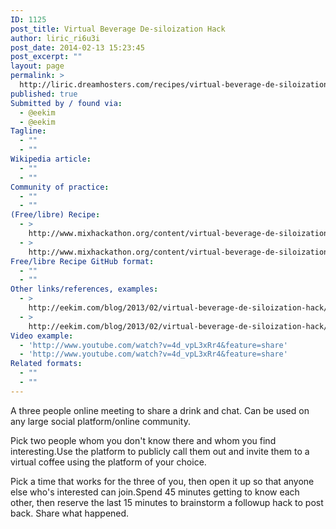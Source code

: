 ```yaml
---
ID: 1125
post_title: Virtual Beverage De-siloization Hack
author: liric_ri6u3i
post_date: 2014-02-13 15:23:45
post_excerpt: ""
layout: page
permalink: >
  http://liric.dreamhosters.com/recipes/virtual-beverage-de-siloization-hack/
published: true
Submitted by / found via:
  - @eekim
  - @eekim
Tagline:
  - ""
  - ""
Wikipedia article:
  - ""
  - ""
Community of practice:
  - ""
  - ""
(Free/libre) Recipe:
  - >
    http://www.mixhackathon.org/content/virtual-beverage-de-siloization-hack
  - >
    http://www.mixhackathon.org/content/virtual-beverage-de-siloization-hack
Free/libre Recipe GitHub format:
  - ""
  - ""
Other links/references, examples:
  - >
    http://eekim.com/blog/2013/02/virtual-beverage-de-siloization-hack/
  - >
    http://eekim.com/blog/2013/02/virtual-beverage-de-siloization-hack/
Video example:
  - 'http://www.youtube.com/watch?v=4d_vpL3xRr4&feature=share'
  - 'http://www.youtube.com/watch?v=4d_vpL3xRr4&feature=share'
Related formats:
  - ""
  - ""
---
```

A three people online meeting to share a drink and chat. Can be used on any large social platform/online community.

Pick two people whom you don't know there and whom you find interesting.Use the platform to publicly call them out and invite them to a virtual coffee using the platform of your choice.

Pick a time that works for the three of you, then open it up so that anyone else who's interested can join.Spend 45 minutes getting to know each other, then reserve the last 15 minutes to brainstorm a followup hack to post back. Share what happened.